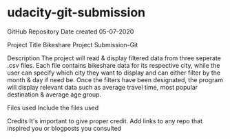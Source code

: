 # udacity-git-submission
 GitHub Repository
 Date created
 05-07-2020

 Project Title
 Bikeshare Project Submission-Git

 Description
 The project will read & display filtered data from three seperate .csv files. Each file contains bikeshare data for its respective city, while the user can specify which city they want to display and can either filter by the month & day if need be. Once the filters have been designated, the program will display relevant data such as average travel time, most popular destination & average age group.

 Files used
 Include the files used

 Credits
 It's important to give proper credit. Add links to any repo that inspired you or blogposts you consulted

